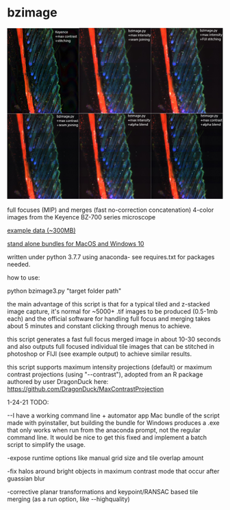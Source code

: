 # bzimage

![Example Output](example%20output%20github/example.jpg)

full focuses (MIP) and merges (fast no-correction concatenation) 4-color images from the Keyence BZ-700 series microscope

[example data (~300MB)](https://hu-my.sharepoint.com/:u:/g/personal/wesley_wong_fas_harvard_edu/EXhaOkXjy45ItkoJyrVsXbAB_x7vQusD6TKXUH4tSYJ-OA?e=d2sa1t)


[stand alone bundles for MacOS and Windows 10](https://hu-my.sharepoint.com/:f:/g/personal/wesley_wong_fas_harvard_edu/EsEbDkv3j9RFjH1KcD27DrsBCfJR8t2FHYGr-AMQw2-Njg?e=hmxVCf)


written under python 3.7.7 using anaconda- see requires.txt for packages needed.

how to use:

python bzimage3.py "target folder path"
  

the main advantage of this script is that for a typical tiled and z-stacked image capture, it's normal for ~5000+ .tif images to be produced (0.5-1mb each) and the official software for handling full focus and merging takes about 5 minutes and constant clicking through menus to achieve.


this script generates a fast full focus merged image in about 10-30 seconds and also outputs full focused individual tile images that can be stitched in photoshop or FIJI (see example output) to achieve similar results.

this script supports maximum intensity projections (default) or maximum contrast projections (using "--contrast"), adopted from an R package authored by user DragonDuck here: https://github.com/DragonDuck/MaxContrastProjection


1-24-21 TODO:

--I have a working command line + automator app Mac bundle of the script made with pyinstaller, but building the bundle for Windows produces a .exe that only works when run from the anaconda prompt, not the regular command line. It would be nice to get this fixed and implement a batch script to simplify the usage.


-expose runtime options like manual grid size and tile overlap amount


-fix halos around bright objects in maximum contrast mode that occur after guassian blur


-corrective planar transformations and keypoint/RANSAC based tile merging (as a run option, like --highquality)

